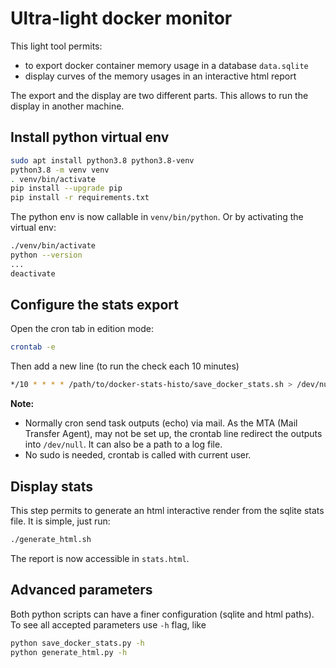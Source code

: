 Ultra-light docker monitor
==========================

This light tool permits:
 - to export docker container memory usage in a database `data.sqlite`
 - display curves of the memory usages in an interactive html report

The export and the display are two different parts. This allows to run the display in another machine.

Install python virtual env
--------------------------
```bash
sudo apt install python3.8 python3.8-venv
python3.8 -m venv venv
. venv/bin/activate
pip install --upgrade pip
pip install -r requirements.txt
```

The python env is now callable in `venv/bin/python`.
Or by activating the virtual env:
```bash
./venv/bin/activate
python --version
...
deactivate
```

Configure the stats export
--------------------------
Open the cron tab in edition mode:
```bash
crontab -e
```

Then add a new line (to run the check each 10 minutes)
```bash
*/10 * * * * /path/to/docker-stats-histo/save_docker_stats.sh > /dev/null  2>&1
```


**Note:**
 - Normally cron send task outputs (echo) via mail. As the MTA (Mail Transfer Agent),
may not be set up, the crontab line redirect the outputs into `/dev/null`.
It can also be a path to a log file.
 - No sudo is needed, crontab is called with current user.


Display stats
-------------
This step permits to generate an html interactive render from the sqlite stats file.
It is simple, just run:
```bash
./generate_html.sh
```

The report is now accessible in `stats.html`.


Advanced parameters
-------------------
Both python scripts can have a finer configuration (sqlite and html paths).
To see all accepted parameters use `-h` flag, like
```bash
python save_docker_stats.py -h
python generate_html.py -h
```
